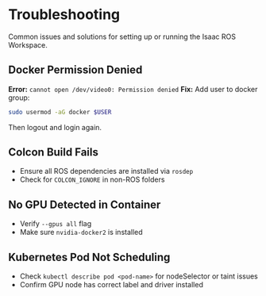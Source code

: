 # Troubleshooting

Common issues and solutions for setting up or running the Isaac ROS Workspace.

## Docker Permission Denied
**Error:** `cannot open /dev/video0: Permission denied`
**Fix:** Add user to docker group:
```bash
sudo usermod -aG docker $USER
```
Then logout and login again.

## Colcon Build Fails
- Ensure all ROS dependencies are installed via `rosdep`
- Check for `COLCON_IGNORE` in non-ROS folders

## No GPU Detected in Container
- Verify `--gpus all` flag
- Make sure `nvidia-docker2` is installed

## Kubernetes Pod Not Scheduling
- Check `kubectl describe pod <pod-name>` for nodeSelector or taint issues
- Confirm GPU node has correct label and driver installed

